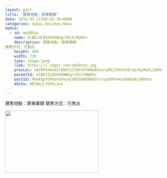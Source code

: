```yaml
---
layout: post
title: "展售地點：屏東華錦" 
date: 2018-03-21T08:42:36+0000 
categories: Sakai,Koishow,News 
media:
  - id: qm30Vyo
    name: AlBDJ3LB5EH5NWGgrVXLhlMpM2o
    description: 展售地點：屏東華錦
銷售方式：已售出
    height: 480
    width: 720
    type: image/jpeg
    link: https://i.imgur.com/qm30Vyo.jpg
    prevLoc: vBYRPX4GxmIl8OOJ127Wf45VWGm45xsry9RjlRVnS3EropJAjMuXLjD6XnXvIzB4WXRMj1FXkDLYQ9Gqf7wV3GJ5N0HX0VlzyRDZfQwvAN0G9VU03DrOO4mYi0g4xnmj6ATLlp0vxNBXi5o6mjBAEluY2mP8g4y7uznEYQPPqOf0Q8gAEOO3FAQl8jAllnUn4PXG0D6qIjXwZKrxrLC5nzygxVokTPw297KGDMUNGv9myyMDhK1jDWBjg9iENPzYoNgy
    parentId: AlBDJ3LB5EH5NWGgrVXLhlMpM2o
    postId: MVmEqpYDPmUY6Vky4jOBf0XWEM6XG7cryyQ9Pn44uXD66oBj1WtOnx
    mInfo: ADCBejLfEOkL2ek

---
```


展售地點：屏東華錦
銷售方式：已售出


<a href="https://i.imgur.com/qm30Vyo.jpg"><img src="https://i.imgur.com/qm30Vyo.jpg" height="200" width="300" /></a> 
 
